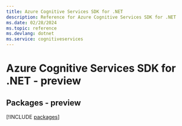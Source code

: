 ```yaml
---
title: Azure Cognitive Services SDK for .NET
description: Reference for Azure Cognitive Services SDK for .NET
ms.date: 02/28/2024
ms.topic: reference
ms.devlang: dotnet
ms.service: cognitiveservices
---
```

# Azure Cognitive Services SDK for .NET - preview
## Packages - preview
[!INCLUDE [packages](cognitive-services-index.md)]